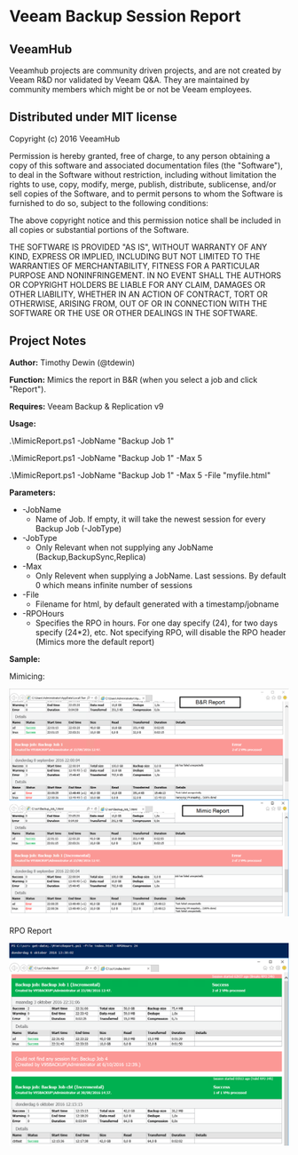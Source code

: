 # Veeam Backup Session Report
## VeeamHub
Veeamhub projects are community driven projects, and are not created by Veeam R&D nor validated by Veeam Q&A. They are maintained by community members which might be or not be Veeam employees. 

## Distributed under MIT license
Copyright (c) 2016 VeeamHub

Permission is hereby granted, free of charge, to any person obtaining a copy of this software and associated documentation files (the "Software"), to deal in the Software without restriction, including without limitation the rights to use, copy, modify, merge, publish, distribute, sublicense, and/or sell copies of the Software, and to permit persons to whom the Software is furnished to do so, subject to the following conditions:

The above copyright notice and this permission notice shall be included in all copies or substantial portions of the Software.

THE SOFTWARE IS PROVIDED "AS IS", WITHOUT WARRANTY OF ANY KIND, EXPRESS OR IMPLIED, INCLUDING BUT NOT LIMITED TO THE WARRANTIES OF MERCHANTABILITY, FITNESS FOR A PARTICULAR PURPOSE AND NONINFRINGEMENT. IN NO EVENT SHALL THE AUTHORS OR COPYRIGHT HOLDERS BE LIABLE FOR ANY CLAIM, DAMAGES OR OTHER LIABILITY, WHETHER IN AN ACTION OF CONTRACT, TORT OR OTHERWISE, ARISING FROM, OUT OF OR IN CONNECTION WITH THE SOFTWARE OR THE USE OR OTHER DEALINGS IN THE SOFTWARE.

## Project Notes
**Author:** Timothy Dewin (@tdewin)

**Function:** Mimics the report in B&R (when you select a job and click "Report").

**Requires:** Veeam Backup & Replication v9

**Usage:** 

.\MimicReport.ps1 -JobName "Backup Job 1"

.\MimicReport.ps1 -JobName "Backup Job 1" -Max 5

.\MimicReport.ps1 -JobName "Backup Job 1" -Max 5 -File "myfile.html"

**Parameters:**

* -JobName
	* Name of Job. If empty, it will take the newest session for every Backup Job (-JobType)
* -JobType
	* Only Relevant when not supplying any JobName (Backup,BackupSync,Replica)
* -Max
	* Only Relevent when supplying a JobName. Last <max> sessions. By default 0 which means infinite number of sessions
* -File
    * Filename for html, by default generated with a timestamp/jobname
* -RPOHours
	* Specifies the RPO in hours. For one day specify (24), for two days specify (24*2), etc. Not specifying RPO, will disable the RPO header (Mimics more the default report)


**Sample:**

Mimicing:

![Mimic Report](./Media/mimic.png)

RPO Report 

![Mimic Report](./Media/mimicrpo.png)